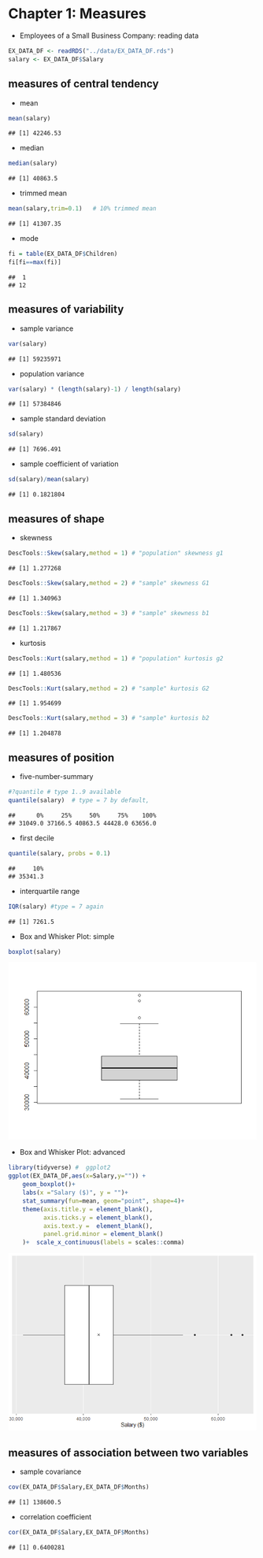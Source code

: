 Chapter 1: Measures
================

-   Employees of a Small Business Company: reading data

``` r
EX_DATA_DF <- readRDS("../data/EX_DATA_DF.rds")
salary <- EX_DATA_DF$Salary
```

## measures of central tendency

-   mean

``` r
mean(salary) 
```

    ## [1] 42246.53

-   median

``` r
median(salary)  
```

    ## [1] 40863.5

-   trimmed mean

``` r
mean(salary,trim=0.1)   # 10% trimmed mean
```

    ## [1] 41307.35

-   mode

``` r
fi = table(EX_DATA_DF$Children)
fi[fi==max(fi)] 
```

    ##  1 
    ## 12

## measures of variability

-   sample variance

``` r
var(salary) 
```

    ## [1] 59235971

-   population variance

``` r
var(salary) * (length(salary)-1) / length(salary)  
```

    ## [1] 57384846

-   sample standard deviation

``` r
sd(salary) 
```

    ## [1] 7696.491

-   sample coefficient of variation

``` r
sd(salary)/mean(salary) 
```

    ## [1] 0.1821804

## measures of shape

-   skewness

``` r
DescTools::Skew(salary,method = 1) # "population" skewness g1
```

    ## [1] 1.277268

``` r
DescTools::Skew(salary,method = 2) # "sample" skewness G1
```

    ## [1] 1.340963

``` r
DescTools::Skew(salary,method = 3) # "sample" skewness b1
```

    ## [1] 1.217867

-   kurtosis

``` r
DescTools::Kurt(salary,method = 1) # "population" kurtosis g2
```

    ## [1] 1.480536

``` r
DescTools::Kurt(salary,method = 2) # "sample" kurtosis G2
```

    ## [1] 1.954699

``` r
DescTools::Kurt(salary,method = 3) # "sample" kurtosis b2
```

    ## [1] 1.204878

## measures of position

-   five-number-summary

``` r
#?quantile # type 1..9 available
quantile(salary)  # type = 7 by default,
```

    ##      0%     25%     50%     75%    100% 
    ## 31049.0 37166.5 40863.5 44428.0 63656.0

-   first decile

``` r
quantile(salary, probs = 0.1)
```

    ##     10% 
    ## 35341.3

-   interquartile range

``` r
IQR(salary) #type = 7 again
```

    ## [1] 7261.5

-   Box and Whisker Plot: simple

``` r
boxplot(salary)
```

![](Chapter_1_Measures_files/figure-gfm/BW%20plot%20simple-1.png)<!-- -->
- Box and Whisker Plot: advanced

``` r
library(tidyverse) #  ggplot2
ggplot(EX_DATA_DF,aes(x=Salary,y="")) +
    geom_boxplot()+
    labs(x ="Salary ($)", y = "")+
    stat_summary(fun=mean, geom="point", shape=4)+
    theme(axis.title.y = element_blank(),
          axis.ticks.y = element_blank(),
          axis.text.y =  element_blank(),
          panel.grid.minor = element_blank()
    )+  scale_x_continuous(labels = scales::comma) 
```

![](Chapter_1_Measures_files/figure-gfm/BW%20plot%20advanced-1.png)<!-- -->

## measures of association between two variables

-   sample covariance

``` r
cov(EX_DATA_DF$Salary,EX_DATA_DF$Months)
```

    ## [1] 138600.5

-   correlation coefficient

``` r
cor(EX_DATA_DF$Salary,EX_DATA_DF$Months) 
```

    ## [1] 0.6400281
